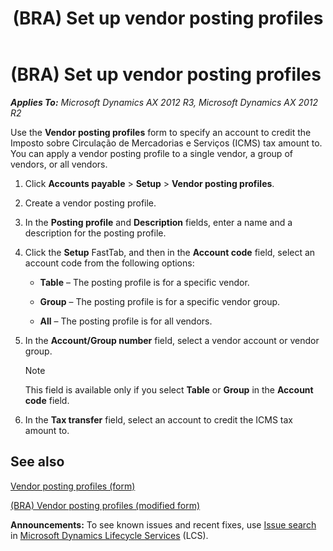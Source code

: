 ﻿---
title: (BRA) Set up vendor posting profiles
TOCTitle: (BRA) Set up vendor posting profiles
ms:assetid: 8b3906c5-b101-4c2b-9941-073c4f8d041d
ms:mtpsurl: https://technet.microsoft.com/en-us/library/JJ710560(v=AX.60)
ms:contentKeyID: 49384450
ms.date: 04/18/2014
mtps_version: v=AX.60
f1_keywords:
- vendor
- posting profiles
- BRA
- Brazil
- vendor posting profiles
---

# (BRA) Set up vendor posting profiles 


_**Applies To:** Microsoft Dynamics AX 2012 R3, Microsoft Dynamics AX 2012 R2_

Use the **Vendor posting profiles** form to specify an account to credit the Imposto sobre Circulação de Mercadorias e Serviços (ICMS) tax amount to. You can apply a vendor posting profile to a single vendor, a group of vendors, or all vendors.

1.  Click **Accounts payable** \> **Setup** \> **Vendor posting profiles**.

2.  Create a vendor posting profile.

3.  In the **Posting profile** and **Description** fields, enter a name and a description for the posting profile.

4.  Click the **Setup** FastTab, and then in the **Account code** field, select an account code from the following options:
    
      - **Table** – The posting profile is for a specific vendor.
    
      - **Group** – The posting profile is for a specific vendor group.
    
      - **All** – The posting profile is for all vendors.

5.  In the **Account/Group number** field, select a vendor account or vendor group.
    

    > [!NOTE]
    > <P>This field is available only if you select <STRONG>Table</STRONG> or <STRONG>Group</STRONG> in the <STRONG>Account code</STRONG> field.</P>



6.  In the **Tax transfer** field, select an account to credit the ICMS tax amount to.

## See also

[Vendor posting profiles (form)](https://technet.microsoft.com/en-us/library/aa551972\(v=ax.60\))

[(BRA) Vendor posting profiles (modified form)](https://technet.microsoft.com/en-us/library/jj710579\(v=ax.60\))

  
**Announcements:** To see known issues and recent fixes, use [Issue search](http://go.microsoft.com/fwlink/?linkid=389258) in [Microsoft Dynamics Lifecycle Services](http://go.microsoft.com/fwlink/?linkid=306505) (LCS).

